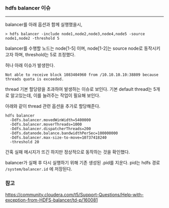 ### hdfs balancer 이슈

<hr>


balancer를 아래 옵션과 함께 실행했을시,

```
> hdfs balancer -include node1,node2,node3,node4,node5 -source node1,node2 -threshold 5
```

balancer를 수행할 노드는 node[1-5] 이며, node[1-2]는 source node로 동작시키고자 하며, threshold는 5로 조정했다.

허나 아래 이슈가 발생한다.

```
Not able to receive block 1083404960 from /10.10.10.10:38809 because threads quota is exceeded.
```

thread 기본 할당량을 초과하여 발생하는 이슈로 보인다. 기본 default thread는 5개로 알고있는데, 이를 늘려주는 작업이 필요해 보인다.



아래와 같이 thread 관련 옵션을 추가로 할당해준다.

```
hdfs balancer 
  -Ddfs.balancer.movedWinWidth=5400000 
  -Ddfs.balancer.moverThreads=1000 
  -Ddfs.balancer.dispatcherThreads=200 
  -Ddfs.datanode.balance.bandwidthPerSec=100000000 
  -Ddfs.balancer.max-size-to-move=10737418240 
  -threshold 20
```

간혹 실패 메시지가 뜨긴 하지만 정상적으로 동작하는 것을 확인했다.



balancer가 실패 후 다시 실행하기 위해 기존 생성된 .pid를 지운다. pid는 hdfs 경로 `/system/balancer.id` 에 저장된다.



### 참고

https://community.cloudera.com/t5/Support-Questions/Help-with-exception-from-HDFS-balancer/td-p/160081